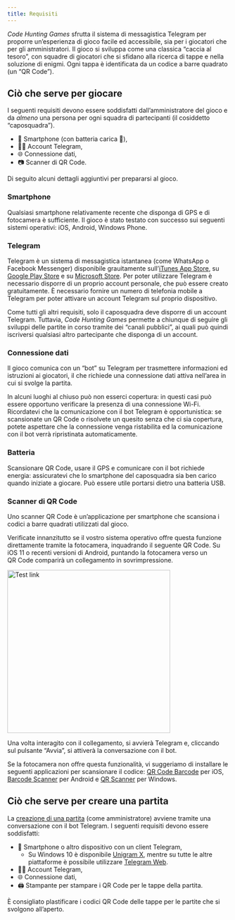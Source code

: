 ```yaml
---
title: Requisiti
---
```


*Code Hunting Games* sfrutta il sistema di messagistica Telegram per proporre un’esperienza di gioco facile ed accessibile, sia per i giocatori che per gli amministratori.
Il gioco si sviluppa come una classica “caccia al tesoro”, con squadre di giocatori che si sfidano alla ricerca di tappe e nella soluzione di enigmi.
Ogni tappa è identificata da un codice a barre quadrato (un “QR&nbsp;Code”).

## Ciò che serve per giocare

I seguenti requisiti devono essere soddisfatti dall’amministratore del gioco e da *almeno* una persona per ogni squadra di partecipanti (il cosiddetto “caposquadra”).

* 📱&nbsp;Smartphone (con batteria carica&nbsp;🔋),
* 👨‍💼&nbsp;Account Telegram,
* 🌐&nbsp;Connessione dati,
* 📷&nbsp;Scanner di QR&nbsp;Code.

Di seguito alcuni dettagli aggiuntivi per prepararsi al gioco.

### Smartphone

Qualsiasi smartphone relativamente recente che disponga di GPS e di fotocamera è sufficiente.
Il gioco è stato testato con successo sui seguenti sistemi operativi: iOS, Android, Windows Phone.

### Telegram

Telegram è un sistema di messagistica istantanea (come WhatsApp o Facebook Messenger) disponibile grauitamente sull’[iTunes App Store](https://itunes.apple.com/us/app/telegram-messenger/id686449807?mt=8), su [Google Play Store](https://play.google.com/store/apps/details?id=org.telegram.messenger) e su [Microsoft Store](https://www.microsoft.com/store/apps/9N97ZCKPD60Q).
Per poter utilizzare Telegram è necessario disporre di un proprio account personale, che può essere creato gratuitamente.
È necessario fornire un numero di telefonia mobile a Telegram per poter attivare un account Telegram sul proprio dispositivo.

Come tutti gli altri requisiti, solo il caposquadra deve disporre di un account Telegram.
Tuttavia, *Code Hunting Games* permette a chiunque di seguire gli sviluppi delle partite in corso tramite dei “canali pubblici”, ai quali può quindi iscriversi qualsiasi altro partecipante che disponga di un account.

### Connessione dati

Il gioco comunica con un “bot” su Telegram per trasmettere informazioni ed istruzioni ai giocatori, il che richiede una connessione dati attiva nell’area in cui si svolge la partita.

In alcuni luoghi al chiuso può non esserci copertura: in questi casi può essere opportuno verificare la presenza di una connessione Wi-Fi.
Ricordatevi che la comunicazione con il bot Telegram è opportunistica: se scansionate un QR&nbsp;Code o risolvete un quesito senza che ci sia copertura, potete aspettare che la connessione venga ristabilita ed la comunicazione con il bot verrà ripristinata automaticamente.

### Batteria

Scansionare QR&nbsp;Code, usare il GPS e comunicare con il bot richiede energia: assicuratevi che lo smartphone del caposquadra sia ben carico quando iniziate a giocare.
Può essere utile portarsi dietro una batteria USB.

### Scanner di QR&nbsp;Code

Uno scanner QR&nbsp;Code è un’applicazione per smartphone che scansiona i codici a barre quadrati utilizzati dal gioco.

Verificate innanzitutto se il vostro sistema operativo offre questa funzione direttamente tramite la fotocamera, inquadrando il seguente QR&nbsp;Code.
Su iOS&nbsp;11 o recenti versioni di Android, puntando la fotocamera verso un QR&nbsp;Code comparirà un collegamento in sovrimpressione.

<div class="picture">
<a href="https://t.me/treasurehuntbot?start=test">
<img src="/assets/images/qrcode-test.png" width="370" alt="Test link" />
</a>
</div>

Una volta interagito con il collegamento, si avvierà Telegram e, cliccando sul pulsante “Avvia”, si attiverà la conversazione con il bot.

Se la fotocamera non offre questa funzionalità, vi suggeriamo di installare le seguenti applicazioni per scansionare il codice: [QR&nbsp;Code&nbsp;Barcode](https://itunes.apple.com/us/app/qrcode-barcode/id811899990?l=en&mt=8) per iOS, [Barcode Scanner](https://play.google.com/store/apps/details?id=com.google.zxing.client.android) per Android e [QR&nbsp;Scanner](https://www.microsoft.com/store/apps/9NBLGGH08M95) per Windows.

## Ciò che serve per creare una partita

La [creazione di una partita](/it/creare-una-partita) (come amministratore) avviene tramite una conversazione con il bot Telegram.
I seguenti requisiti devono essere soddisfatti:

* 📱&nbsp;Smartphone o altro dispositivo con un client Telegram,
  * Su Windows&nbsp;10 è disponibile [Unigram&nbsp;X](https://www.microsoft.com/store/productId/9N97ZCKPD60Q), mentre su tutte le altre piattaforme è possibile utilizzare [Telegram&nbsp;Web](https://web.telegram.org).
* 👨‍💼&nbsp;Account Telegram,
* 🌐&nbsp;Connessione dati,
* 🖨&nbsp;Stampante per stampare i QR&nbsp;Code per le tappe della partita.

È consigliato plastificare i codici QR&nbsp;Code delle tappe per le partite che si svolgono all’aperto.
